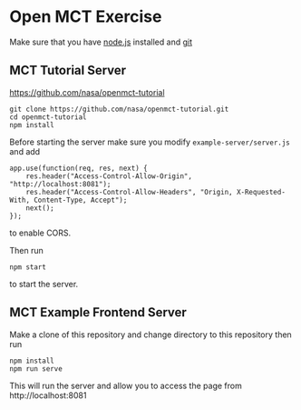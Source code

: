 # Open MCT Exercise

Make sure that you have [node.js](https://nodejs.org/en/) installed and [git](https://git-scm.com/)

## MCT Tutorial Server 
https://github.com/nasa/openmct-tutorial

```
git clone https://github.com/nasa/openmct-tutorial.git
cd openmct-tutorial
npm install
```

Before starting the server make sure you modify `example-server/server.js` and add 
```
app.use(function(req, res, next) {
    res.header("Access-Control-Allow-Origin", "http://localhost:8081");
    res.header("Access-Control-Allow-Headers", "Origin, X-Requested-With, Content-Type, Accept");
    next();
});
```
to enable CORS.

Then run
```
npm start
```
to start the server.

## MCT Example Frontend Server
Make a clone of this repository and change directory to this repository then run
```
npm install
npm run serve
```
This will run the server and allow you to access the page from http://localhost:8081